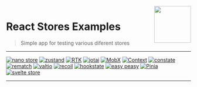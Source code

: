<img align="right" height="100" src="https://github.com/GameBear64/React-Stores-Examples/assets/33098072/966ab5e6-6917-42ac-ab43-4c55a2b78d4d">

# React Stores Examples

> Simple app for testing various diferent stores

---
[![nano store](https://img.shields.io/badge/NANOstore-000000.svg?style=for-the-badge)](https://github.com/nanostores/nanostores)
[![zustand](https://img.shields.io/badge/zustand-433E38.svg?style=for-the-badge)](https://github.com/pmndrs/zustand)
[![RTK](https://img.shields.io/badge/Redux-593D88?style=for-the-badge&logo=redux&logoColor=white)](https://redux-toolkit.js.org/tutorials/quick-start)
[![jotai](https://img.shields.io/badge/jotai-D4D4D4.svg?style=for-the-badge&logo=ghostery&logoColor=333333)](https://jotai.org/docs/introduction)
[![MobX](https://img.shields.io/badge/MobX-E76416.svg?style=for-the-badge&logo=mobx&logoColor=white)](https://mobx.js.org/README.html)
[![Context](https://img.shields.io/badge/Context-20232A?style=for-the-badge&logo=react&logoColor=61DAFB)]([https://github.com/nanostores/nanostores](https://react.dev/reference/react/createContext))
[![constate](https://img.shields.io/badge/constate-ED1E79.svg?style=for-the-badge&logo=circle&logoColor=white)](https://github.com/diegohaz/constate)
[![rematch](https://img.shields.io/badge/rematch-21243D.svg?style=for-the-badge)](https://rematchjs.org/docs/)
[![valtio](https://img.shields.io/badge/valtio-B2EBF2.svg?style=for-the-badge&logo=square&logoColor=333)](https://github.com/pmndrs/valtio)
[![recoil](https://img.shields.io/badge/recoil-3578E5.svg?style=for-the-badge&logo=recoil&logoColor=white)](https://recoiljs.org/docs/introduction/installation/)
[![hookstate](https://img.shields.io/badge/hookstate-392D68.svg?style=for-the-badge)](https://hookstate.js.org/docs/global-state/)
[![easy peasy](https://img.shields.io/badge/easy%20peasy-80C451.svg?style=for-the-badge)](https://easy-peasy.vercel.app/docs/tutorials/quick-start.html)
[![Pinia](https://img.shields.io/badge/pinia-FFD859?style=for-the-badge)](https://www.npmjs.com/package/react-pinia)
[![svelte store](https://img.shields.io/badge/Svelte-4A4A55?style=for-the-badge&logo=svelte&logoColor=FF3E00)](https://github.com/Crisfole/react-use-svelte-store)

---
